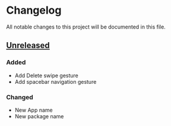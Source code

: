 # Changelog

All notable changes to this project will be documented in this file.

## [Unreleased]

### Added
- Add Delete swipe gesture
- Add spacebar navigation gesture

### Changed
- New App name
- New package name

[Unreleased]: https://github.com/dhavalgoti24/OpenIndic/compare/0...HEAD